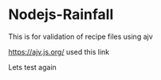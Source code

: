 # Nodejs-Rainfall

This is for validation of recipe files using ajv

https://ajv.js.org/ used this link


Lets test again